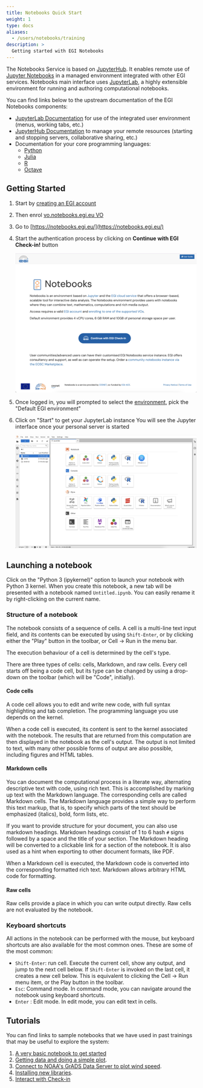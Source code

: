 ```yaml
---
title: Notebooks Quick Start
weight: 1
type: docs
aliases:
  - /users/notebooks/training
description: >
  Getting started with EGI Notebooks
---
```


The Notebooks Service is based on [JupyterHub](https://jupyter.org/hub). It
enables remote use of [Jupyter Notebooks](https://jupyter.org/) in a managed
environment integrated with other EGI services. Notebooks main interface uses
[JupyterLab](https://jupyterlab.readthedocs.io), a highly extensible environment
for running and authoring computational notebooks.

You can find links below to the upstream documentation of the EGI Notebooks
components:

- [JupyterLab Documentation](https://jupyterlab.readthedocs.io) for use of the
  integrated user environment (menus, working tabs, etc.)
- [JupyterHub Documentation](https://jupyterhub.readthedocs.io/en/latest/) to
  manage your remote resources (starting and stopping servers, collaborative
  sharing, etc.)
- Documentation for your core programming languages:
  - [Python](https://docs.python.org/)
  - [Julia](https://docs.julialang.org/)
  - [R](https://cran.r-project.org/doc/manuals/r-release/R-intro.html)
  - [Octave](https://docs.octave.org/latest/)

## Getting Started

1. Start by [creating an EGI account](../../../aai/check-in/signup)
1. Then enrol
   [vo.notebooks.egi.eu VO](https://aai.egi.eu/auth/realms/id/account/#/enroll?groupPath=/vo.notebooks.egi.eu)
1. Go to [https://notebooks.egi.eu/](https://notebooks.egi.eu/)
1. Start the authentication process by clicking on **Continue with EGI
   Check-in!** button

   ![Notebooks welcome page](notebooks-front.png)

1. Once logged in, you will prompted to select the [environment](../kernels/),
   pick the "Default EGI environment"
1. Click on "Start" to get your JupyterLab instance You will see the Jupyter
   interface once your personal server is started

   ![JupyterLab](lab.png)

## Launching a notebook

Click on the "Python 3 (ipykernel)" option to launch your notebook with Python 3
kernel. When you create this notebook, a new tab will be presented with a
notebook named `Untitled.ipynb`. You can easily rename it by right-clicking on
the current name.

### Structure of a notebook

The notebook consists of a sequence of cells. A cell is a multi-line text input
field, and its contents can be executed by using `Shift-Enter`, or by clicking
either the "Play" button in the toolbar, or Cell -\> Run in the menu bar.

The execution behaviour of a cell is determined by the cell's type.

There are three types of cells: cells, Markdown, and raw cells. Every cell
starts off being a code cell, but its type can be changed by using a drop-down
on the toolbar (which will be "Code", initially).

#### Code cells

A code cell allows you to edit and write new code, with full syntax highlighting
and tab completion. The programming language you use depends on the kernel.

When a code cell is executed, its content is sent to the kernel associated with
the notebook. The results that are returned from this computation are then
displayed in the notebook as the cell's output. The output is not limited to
text, with many other possible forms of output are also possible, including
figures and HTML tables.

#### Markdown cells

You can document the computational process in a literate way, alternating
descriptive text with code, using rich text. This is accomplished by marking up
text with the Markdown language. The corresponding cells are called Markdown
cells. The Markdown language provides a simple way to perform this text markup,
that is, to specify which parts of the text should be emphasized (italics),
bold, form lists, etc.

If you want to provide structure for your document, you can also use markdown
headings. Markdown headings consist of 1 to 6 hash `#` signs followed by a space
and the title of your section. The Markdown heading will be converted to a
clickable link for a section of the notebook. It is also used as a hint when
exporting to other document formats, like PDF.

When a Markdown cell is executed, the Markdown code is converted into the
corresponding formatted rich text. Markdown allows arbitrary HTML code for
formatting.

#### Raw cells

Raw cells provide a place in which you can write output directly. Raw cells are
not evaluated by the notebook.

### Keyboard shortcuts

All actions in the notebook can be performed with the mouse, but keyboard
shortcuts are also available for the most common ones. These are some of the
most common:

- `Shift-Enter`: run cell. Execute the current cell, show any output, and jump
  to the next cell below. If `Shift-Enter` is invoked on the last cell, it
  creates a new cell below. This is equivalent to clicking the Cell -\> Run menu
  item, or the Play button in the toolbar.
- `Esc`: Command mode. In command mode, you can navigate around the notebook
  using keyboard shortcuts.
- `Enter` : Edit mode. In edit mode, you can edit text in cells.

## Tutorials

You can find links to sample notebooks that we have used in past trainings that
may be useful to explore the system:

1. [A very basic notebook to get started](https://github.com/EGI-Federation/training-notebooks-di4r-2018/blob/master/00-first-notebook.ipynb)
1. [Getting data and doing a simple plot](https://github.com/EGI-Federation/training-notebooks-climate-change/blob/master/cckp_historical_temperature.ipynb).
1. [Connect to NOAA\'s GrADS Data Server to plot wind speed](https://github.com/EGI-Federation/training-notebooks-di4r-2018/blob/master/02-wind-nowcast.ipynb).
1. [Installing new libraries](https://github.com/EGI-Federation/training-notebooks-di4r-2018/blob/master/03-customizing.ipynb).
1. [Interact with Check-in](https://github.com/EGI-Federation/training-notebooks-di4r-2018/blob/master/04-check-in.ipynb)
